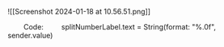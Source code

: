 ![[Screenshot 2024-01-18 at 10.56.51.png]]

        Code:
        splitNumberLabel.text = String(format: "%.0f", sender.value) 







  